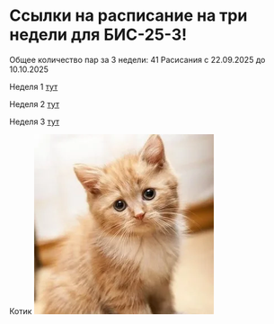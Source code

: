 # Ссылки на расписание на три недели для БИС-25-3!
Общее количество пар за 3 недели: 41
Расисания с 22.09.2025 до 10.10.2025


Неделя 1 [тут](./timetable_1w.md)

Неделя 2 [тут](./timetable_2w.md)

Неделя 3 [тут](./timetable_3w.md)

Котик ![тут](timetable.webp)